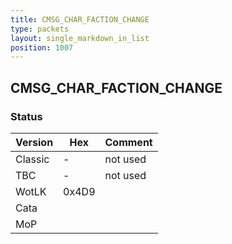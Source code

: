 ```yaml
---
title: CMSG_CHAR_FACTION_CHANGE
type: packets
layout: single_markdown_in_list
position: 1007
---
```


## CMSG_CHAR_FACTION_CHANGE

### Status

Version    | Hex        | Comment
---------- | ---------- | ----------
Classic    | -          | not used
TBC        | -          | not used
WotLK      | 0x4D9      |
Cata       |            |
MoP        |            |